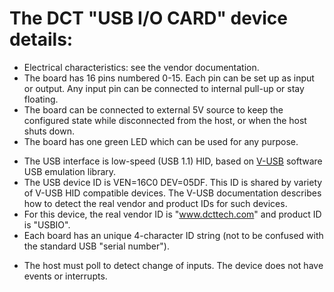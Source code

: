 
The DCT "USB I/O CARD" device details:
=========================

* Electrical characteristics: see the vendor documentation.
* The board has 16 pins numbered 0-15. Each pin can be set up as input or output. Any input pin can be connected to internal pull-up or stay floating.
* The board can be connected to external 5V source to keep the configured state while disconnected from the host, or when the host shuts down.
* The board has one green LED which can be used for any purpose.
- The USB interface is low-speed (USB 1.1) HID, based on [V-USB](http://www.obdev.at/products/vusb/) software USB emulation library.
- The USB device ID is VEN=16C0 DEV=05DF. This ID is shared by variety of V-USB HID compatible devices. The V-USB documentation describes how to detect the real vendor and product IDs for such devices.
- For this device, the real vendor ID is "www.dcttech.com" and product ID is "USBIO".
- Each board has an unique 4-character ID string (not to be confused with the standard USB "serial number"). 
* The host must poll to detect change of inputs. The device does not have events or interrupts.
